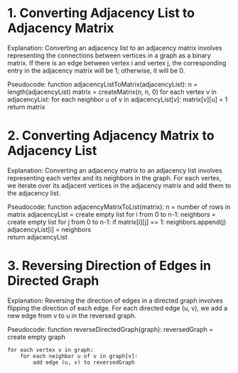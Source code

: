# 1. Converting Adjacency List to Adjacency Matrix

Explanation:
Converting an adjacency list to an adjacency matrix involves representing the connections between vertices in a graph as a binary matrix. If there is an edge between vertex i and vertex j, the corresponding entry in the adjacency matrix will be 1; otherwise, it will be 0.

Pseudocode:
    function adjacencyListToMatrix(adjacencyList):
    n = length(adjacencyList)
    matrix = createMatrix(n, n, 0)
    for each vertex v in adjacencyList:
        for each neighbor u of v in adjacencyList[v]:
            matrix[v][u] = 1
    return matrix
    
# 2. Converting Adjacency Matrix to Adjacency List
Explanation:
Converting an adjacency matrix to an adjacency list involves representing each vertex and its neighbors in the graph. For each vertex, we iterate over its adjacent vertices in the adjacency matrix and add them to the adjacency list.

Pseudocode:
    function adjacencyMatrixToList(matrix):
    n = number of rows in matrix
    adjacencyList = create empty list
    for i from 0 to n-1:
        neighbors = create empty list
        for j from 0 to n-1:
            if matrix[i][j] == 1:
                neighbors.append(j)
        adjacencyList[i] = neighbors  
    return adjacencyList
    
# 3. Reversing Direction of Edges in Directed Graph
Explanation:
Reversing the direction of edges in a directed graph involves flipping the direction of each edge. For each directed edge (u, v), we add a new edge from v to u in the reversed graph.

Pseudocode:
    function reverseDirectedGraph(graph):
    reversedGraph = create empty graph
    
    for each vertex v in graph:
        for each neighbor u of v in graph[v]:
            add edge (u, v) to reversedGraph

